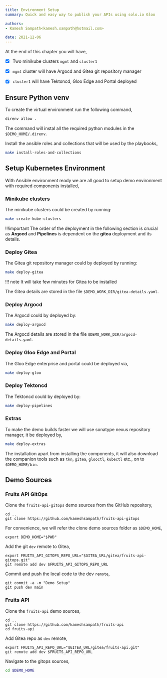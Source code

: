 ```yaml
---
title: Environment Setup
summary: Quick and easy way to publish your APIs using solo.io Gloo 

authors:
- Kamesh Sampath<kamesh.sampath@hotmail.com>

date: 2021-12-06
---
```


At the end of this chapter you will have,

- [x] Two minikube clusters `mgmt` and `cluster1`

- [x] `mgmt` cluster will have Argocd and Gitea git repository manager

- [x] `cluster1` will have Tektoncd, Gloo Edge and Portal deployed

## Ensure Python venv

To create the virtual environment run the following command,

```bash
direnv allow .
```

The command will instal all the required python modules in the `$DEMO_HOME/.direnv`.

Install the ansible roles and collections that will be used by the playbooks,

```bash
make install-roles-and-collections
```

## Setup Kubernetes Environment

With Ansible environment ready we are all good to setup demo environment with required components installed,

### Minikube clusters

The minikube clusters could be created by running:

```bash
make create-kube-clusters
```

!!!important
      The order of the deployment in the following section is crucial as **Argocd** and **Pipelines** is dependent on the **gitea** deployment and its details.

### Deploy Gitea

The Gitea git repository manager could by deployed by running:

```bash
make deploy-gitea
```

!!! note
    It will take few minutes for Gitea to be installed

The Gitea details are stored in the file `$DEMO_WORK_DIR/gitea-details.yaml`.

### Deploy Argocd

The Argocd could by deployed by:

```bash
make deploy-argocd
```

The Argocd details are stored in the file `$DEMO_WORK_DIR/argocd-details.yaml`.

### Deploy Gloo Edge and Portal

The Gloo Edge enterprise and portal could be deployed via,

```bash
make deploy-gloo
```

### Deploy Tektoncd

The Tektoncd could by deployed by:

```bash
make deploy-pipelines
```

### Extras

To make the demo builds faster we will use sonatype nexus repository manager, it be deployed by,

```bash
make deploy-extras
```

The installation apart from installing the components, it will also download the companion tools such as `tkn`, `gitea`, `glooctl`, `kubectl` etc., on to `$DEMO_HOME/bin`.

## Demo Sources

### Fruits API GitOps

Clone the `fruits-api-gitops` demo sources from the GitHub repository,

```shell
cd ..
git clone https://github.com/kameshsampath/fruits-api-gitops
```

For convenience, we will refer the clone demo sources folder as `$DEMO_HOME`,

```shell
export DEMO_HOME="$PWD"
```

Add the git `dev` remote to Gitea,

```shell
export FRUITS_API_GITOPS_REPO_URL="$GITEA_URL/gitea/fruits-api-gitops.git"
git remote add dev $FRUITS_API_GITOPS_REPO_URL
```

Commit and push the local code to the dev `remote`,

```shell
git commit -a -m "Demo Setup"
git push dev main
```

### Fruits API

Clone the `fruits-api` demo sources,

```shell
cd ..
git clone https://github.com/kameshsampath/fruits-api
cd fruits-api
```

Add Gitea repo as `dev` remote,

```shell
export FRUITS_API_REPO_URL="$GITEA_URL/gitea/fruits-api.git"
git remote add dev $FRUITS_API_REPO_URL
```

Navigate to the gitops sources,

```bash
cd $DEMO_HOME
```
